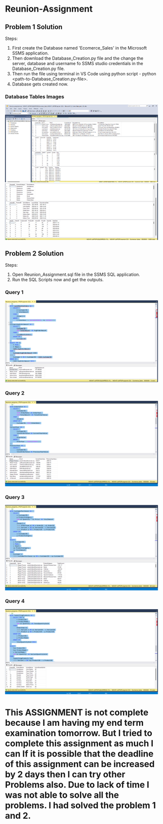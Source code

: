 # Reunion-Assignment

## Problem 1 Solution
Steps:
1. First create the Database named 'Ecomerce_Sales' in the Microsoft SSMS application.
2. Then download the Database_Creation.py file and the change the server, database and username fo SSMS studio credentials in the Database_Creation.py file.
3. Then run the file using terminal in VS Code using python script - python <path-to-Database_Creation.py-file>.
4. Database gets created now.

### Database Tables Images
![alt text](src/Database1.png)
![alt text](src/Database2.png)

## Problem 2 Solution
Steps:
1. Open Reunion_Assignment.sql file in the SSMS SQL application.
2. Run the SQL Scripts now and get the outputs.
### Query 1
![alt text](src/Q1.png)
### Query 2
![alt text](src/Q2.png)
### Query 3
![alt text](src/Q3.png)
### Query 4
![alt text](src/Q4.png)


# This ASSIGNMENT is not complete because I am having my end term examination tomorrow. But I tried to complete this assignment as much I can If it is possible that the deadline of this assignment can be increased by 2 days then I can try other Problems also. Due to lack of time I was not able to solve all the problems. I had solved the problem 1 and 2.

